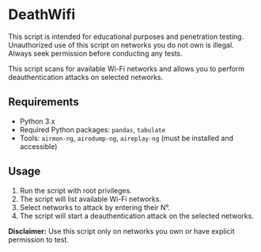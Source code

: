 # DeathWifi
This script is intended for educational purposes and penetration testing. Unauthorized use of this script on networks you do not own is illegal. Always seek permission before conducting any tests.

This script scans for available Wi-Fi networks and allows you to perform deauthentication attacks on selected networks.

## Requirements

- Python 3.x
- Required Python packages: `pandas`, `tabulate`
- Tools: `airmon-ng`, `airodump-ng`, `aireplay-ng` (must be installed and accessible)

## Usage

1. Run the script with root privileges.
2. The script will list available Wi-Fi networks.
3. Select networks to attack by entering their N°.
4. The script will start a deauthentication attack on the selected networks.

**Disclaimer:** Use this script only on networks you own or have explicit permission to test.
